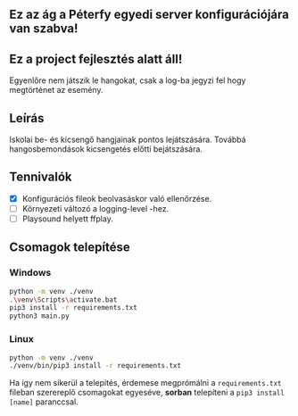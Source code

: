 ## Ez az ág a Péterfy egyedi server konfigurációjára van szabva!

## Ez a project fejlesztés alatt áll!

Egyenlőre nem játszik le hangokat, csak a log-ba jegyzi fel hogy megtörténet az esemény.

## Leírás

Iskolai be- és kicsengő hangjainak pontos lejátszására. Továbbá hangosbemondások kicsengetés előtti bejátszására.

## Tennivalók

- [x] Konfigurációs fileok beolvasáskor való ellenőrzése.
- [ ] Környezeti változó a logging-level -hez.
- [ ] Playsound helyett ffplay.

## Csomagok telepítése

### Windows

```sh
python -m venv ./venv
.\venv\Scripts\activate.bat
pip3 install -r requirements.txt
python3 main.py
```

### Linux

```sh
python -m venv ./venv
./venv/bin/pip3 install -r requirements.txt
```

Ha így nem sikerül a telepítés, érdemese megprómálni a `requirements.txt` fileban szerereplő csomagokat egyeséve, **sorban** telepíteni a `pip3 install [name]` paranccsal.
